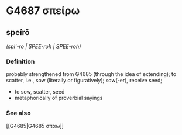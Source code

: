 # G4687 σπείρω

## speírō

_(spi'-ro | SPEE-roh | SPEE-roh)_

### Definition

probably strengthened from G4685 (through the idea of extending); to scatter, i.e., sow (literally or figuratively); sow(-er), receive seed; 

- to sow, scatter, seed
- metaphorically of proverbial sayings

### See also

[[G4685|G4685 σπάω]]
